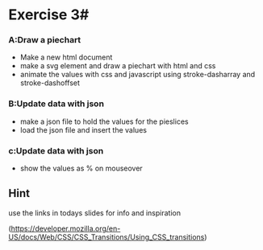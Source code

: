 # Exercise 3#
###  A:Draw a piechart
* Make a new html document
* make a svg element and draw a piechart with html and css
* animate the values with css and javascript using stroke-dasharray and stroke-dashoffset


###  B:Update data with json
* make a json file to hold the values for the pieslices
* load the json file and insert the values

###  c:Update data with json
* show the values as % on mouseover


## Hint
use the links in todays slides for info and inspiration

(https://developer.mozilla.org/en-US/docs/Web/CSS/CSS_Transitions/Using_CSS_transitions)
